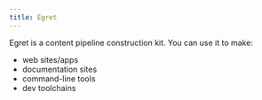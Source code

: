 ```yaml
---
title: Egret
---
```


Egret is a content pipeline construction kit. You can use it to make:

- web sites/apps
- documentation sites
- command-line tools
- dev toolchains
